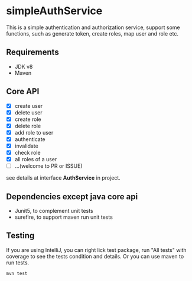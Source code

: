 # simpleAuthService

This is a simple authentication and authorization service, support some functions, such as generate token, create roles,
map user and role etc.

## Requirements
- JDK v8
- Maven

## Core API
- [x] create user
- [x] delete user
- [x] create role
- [x] delete role
- [x] add role to user
- [x] authenticate
- [x] invalidate
- [x] check role
- [x] all roles of a user
- [ ] ...(welcome to PR or ISSUE)

see details at interface **AuthService** in project.

## Dependencies except java core api
- Junit5, to complement unit tests
- surefire, to support maven run unit tests

## Testing
If you are using IntelliJ, you can right lick test package, run "All tests" with coverage to see the tests condition and details. Or you can use maven to run tests.
```shell
mvn test
```